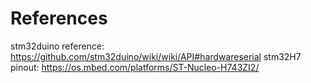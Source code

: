 # References

stm32duino reference: https://github.com/stm32duino/wiki/wiki/API#hardwareserial
stm32H7 pinout: https://os.mbed.com/platforms/ST-Nucleo-H743ZI2/